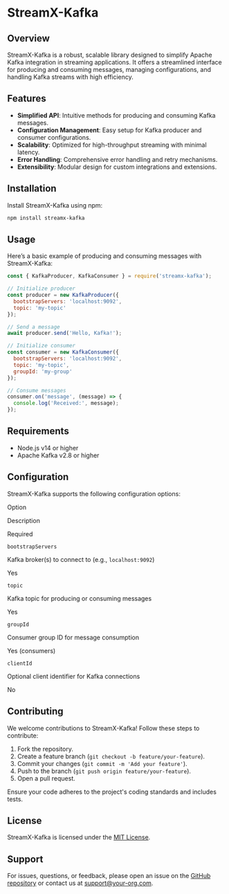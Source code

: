 # StreamX-Kafka

## Overview

StreamX-Kafka is a robust, scalable library designed to simplify Apache Kafka integration in streaming applications. It offers a streamlined interface for producing and consuming messages, managing configurations, and handling Kafka streams with high efficiency.

## Features

-   **Simplified API**: Intuitive methods for producing and consuming Kafka messages.
-   **Configuration Management**: Easy setup for Kafka producer and consumer configurations.
-   **Scalability**: Optimized for high-throughput streaming with minimal latency.
-   **Error Handling**: Comprehensive error handling and retry mechanisms.
-   **Extensibility**: Modular design for custom integrations and extensions.

## Installation

Install StreamX-Kafka using npm:

```bash
npm install streamx-kafka

```

## Usage

Here’s a basic example of producing and consuming messages with StreamX-Kafka:

```javascript
const { KafkaProducer, KafkaConsumer } = require('streamx-kafka');

// Initialize producer
const producer = new KafkaProducer({
  bootstrapServers: 'localhost:9092',
  topic: 'my-topic'
});

// Send a message
await producer.send('Hello, Kafka!');

// Initialize consumer
const consumer = new KafkaConsumer({
  bootstrapServers: 'localhost:9092',
  topic: 'my-topic',
  groupId: 'my-group'
});

// Consume messages
consumer.on('message', (message) => {
  console.log('Received:', message);
});

```

## Requirements

-   Node.js v14 or higher
-   Apache Kafka v2.8 or higher

## Configuration

StreamX-Kafka supports the following configuration options:

Option

Description

Required

`bootstrapServers`

Kafka broker(s) to connect to (e.g., `localhost:9092`)

Yes

`topic`

Kafka topic for producing or consuming messages

Yes

`groupId`

Consumer group ID for message consumption

Yes (consumers)

`clientId`

Optional client identifier for Kafka connections

No

## Contributing

We welcome contributions to StreamX-Kafka! Follow these steps to contribute:

1.  Fork the repository.
2.  Create a feature branch (`git checkout -b feature/your-feature`).
3.  Commit your changes (`git commit -m 'Add your feature'`).
4.  Push to the branch (`git push origin feature/your-feature`).
5.  Open a pull request.

Ensure your code adheres to the project's coding standards and includes tests.

## License

StreamX-Kafka is licensed under the [MIT License](https://grok.com/LICENSE).

## Support

For issues, questions, or feedback, please open an issue on the [GitHub repository](https://github.com/your-org/streamx-kafka) or contact us at [support@your-org.com](mailto:support@your-org.com).